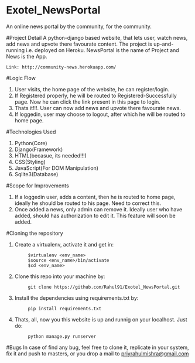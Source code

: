# Exotel_NewsPortal

An online news portal by the community, for the community.

#Project Detail
A python-django based website, that lets user, watch news, add news and upvote there favourate content.
The project is up-and-running i.e. deployed on Heroku.
NewsPortal is the name of Project and News is the App.
    
    Link: http://community-news.herokuapp.com/


#Logic Flow
1. User visits, the home page of the website, he can register/login.
2. If Registered properly, he will be routed to Registered-Successfully page. Now he can click the link present in this page to login.
3. Thats it!!!. User can now add news and upvote there favourate news.
4. If loggedin, user may choose to logout, after which he will be routed to home page.

#Technologies Used

   1. Python(Core)
   2. Django(Framework)
   3. HTML(becasue, its needed!!!)
   4. CSS(Styling)
   5. JavaScript(For DOM Manipulation)
   6. Sqlite3(Database)
 
#Scope for Improvements

1. If a loggedin user, adds a content, then he is routed to home page, ideally he should be routed to his page. Need to correct this.
2. Once added a news, only admin can remove it. Ideally user who have added, should has authorization to edit it. This feature will soon be added.

 
#Cloning the repository

1. Create a virtualenv, activate it and get in:

            $virtualenv <env_name>
            $source <env_name>/bin/activate
            $cd <env_name>

2. Clone this repo into your machine by:

            git clone https://github.com/Rahul91/Exotel_NewsPortal.git

3. Install the dependencies using requirements.txt by:

            pip install requirements.txt

4. Thats, all, now you this website is up and runnig on your localhost. Just do:

            python manage.py runserver
 


#Bugs
In case of find any bug, feel free to clone it, replicate in your system, fix it and push to masters, or you drop a mail to priyrahulmishra@gmail.com
